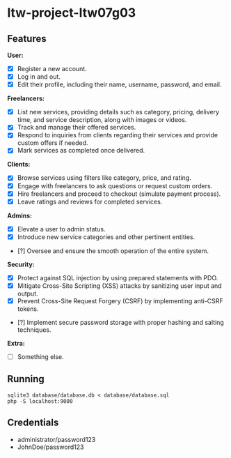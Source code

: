# ltw-project-ltw07g03

## Features

**User:**

- [x] Register a new account.
- [x] Log in and out.
- [x] Edit their profile, including their name, username, password, and email.

**Freelancers:**

- [x] List new services, providing details such as category, pricing, delivery time, and service description, along with images or videos.
- [x] Track and manage their offered services.
- [x] Respond to inquiries from clients regarding their services and provide custom offers if needed.
- [x] Mark services as completed once delivered.

**Clients:**

- [x] Browse services using filters like category, price, and rating.
- [x] Engage with freelancers to ask questions or request custom orders.
- [x] Hire freelancers and proceed to checkout (simulate payment process).
- [x] Leave ratings and reviews for completed services.

**Admins:**

- [x] Elevate a user to admin status.
- [x] Introduce new service categories and other pertinent entities.
- [?] Oversee and ensure the smooth operation of the entire system.

**Security:**

- [x] Protect against SQL injection by using prepared statements with PDO.
- [x] Mitigate Cross-Site Scripting (XSS) attacks by sanitizing user input and output.
- [x] Prevent Cross-Site Request Forgery (CSRF) by implementing anti-CSRF tokens.
- [?] Implement secure password storage with proper hashing and salting techniques.

**Extra:**

- [ ] Something else.

## Running

    sqlite3 database/database.db < database/database.sql
    php -S localhost:9000

## Credentials

- administrator/password123
- JohnDoe/password123
